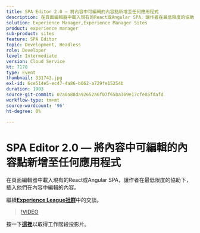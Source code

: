```yaml
---
title: SPA Editor 2.0 — 將內容中可編輯的內容點新增至任何應用程式
description: 在頁面編輯器中載入現有的React或Angular SPA，讓作者在最低限度的協助下，插入他們在內容中編輯的內容。 此工作階段屬於Adobe Developers Live內容事件的一部分。
solution: Experience Manager,Experience Manager Sites
product: experience manager
sub-product: sites
feature: SPA Editor
topic: Development, Headless
role: Developer
level: Intermediate
version: Cloud Service
kt: 7178
type: Event
thumbnail: 331743.jpg
exl-id: 6ce514e5-ec47-4a86-b062-a729fe15254b
duration: 1903
source-git-commit: 07a0a88da92652a6f07f65ba369e17cfe85fdafd
workflow-type: tm+mt
source-wordcount: '96'
ht-degree: 0%

---
```


# SPA Editor 2.0 — 將內容中可編輯的內容點新增至任何應用程式

在頁面編輯器中載入現有的React或Angular SPA，讓作者在最低限度的協助下，插入他們在內容中編輯的內容。

繼續&#x200B;**[Experience League社群](https://adobe.ly/36Yd3v6)**&#x200B;中的交談。

>[!VIDEO](https://video.tv.adobe.com/v/331743/?quality=12&learn=on&hidetitle=true)

按一下&#x200B;**[這裡](/help/adobe-developers-live/assets/spa-editor-2-0.pdf)**&#x200B;以取得工作階段投影片。
